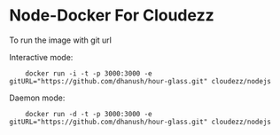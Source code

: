 Node-Docker For Cloudezz 
========================

To run the image with git url 

Interactive mode:

		docker run -i -t -p 3000:3000 -e gitURL="https://github.com/dhanush/hour-glass.git" cloudezz/nodejs
		
		
Daemon mode:

		docker run -d -t -p 3000:3000 -e gitURL="https://github.com/dhanush/hour-glass.git" cloudezz/nodejs
